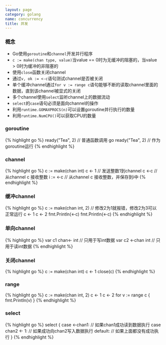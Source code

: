 ```yaml
---
layout: page
category: golang
name: concurrency
title: 并发
---
```


### 概念
* Go使用`goroutine`和`channel`开发并行程序
* `c := make(chan type, value)`当value == 0时为无缓冲的阻塞的，当value > 0时为缓冲的非阻塞的
* 使用`close`函数关闭channel
* 通过`v, ok := <-c`语句测试channel是否被关闭
* 单个缓冲channel通过`for v := range c`语句能够不断的读取channel里面的数据，直到该channel被显式的关闭
* 多个channel使用`select`监听channel上的数据流动
* `select`的`case`语句必须是面向channel的操作
* 利用`runtime.GOMAXPROCS(n)`可以设置goroutine并行执行的数量
* 利用`runtime.NumCPU()`可以获取CPU的数量

### goroutine
{% highlight go %}
ready("Tea", 2) // 普通函数调用
go ready("Tea", 2) // 作为goroutine运行
{% endhighlight %}

### channel
{% highlight go %}
c := make(chan int)
c <- 1   // 发送整数1到channel c
<-c      // 从channel c 接收整数
i := <-c // 从channel c 接收整数，并保存到i中
{% endhighlight %}

### 缓冲channel
{% highlight go %}
c := make(chan int, 2) // 修改2为1就报错，修改2为3可以正常运行
c <- 1
c <- 2
fmt.Println(<-c)
fmt.Println(<-c)
{% endhighlight %}

### 单向channel
{% highlight go %}
var c1 chan<- int // 只用于写int数据
var c2 <-chan int // 只用于读int数据
{% endhighlight %}

### 关闭channel
{% highlight go %}
c := make(chan int)
c <- 1
close(c)
{% endhighlight %}

### range
{% highlight go %}
c := make(chan int, 2)
c <- 1
c <- 2
for v := range c {
	fmt.Println(v)
}
{% endhighlight %}

### select
{% highlight go %}
select {
case <-chan1:
    // 如果chan1成功读到数据执行
case chan2 <- 1:
    // 如果成功向chan2写入数据执行
default:
    // 如果上面都没有成功执行
}
{% endhighlight %}

